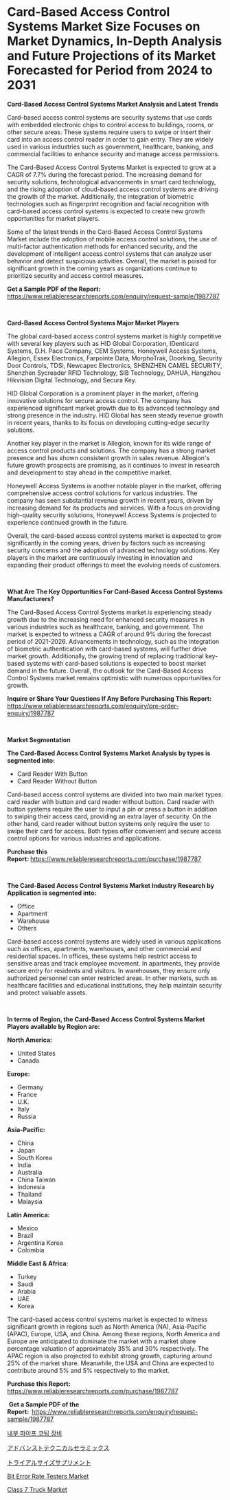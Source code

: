 <p><h1>Card-Based Access Control Systems Market Size Focuses on Market Dynamics, In-Depth Analysis and Future Projections of its Market Forecasted for Period from 2024 to 2031</h1></p><p><strong>Card-Based Access Control Systems Market Analysis and Latest Trends</strong></p>
<p><p>Card-based access control systems are security systems that use cards with embedded electronic chips to control access to buildings, rooms, or other secure areas. These systems require users to swipe or insert their card into an access control reader in order to gain entry. They are widely used in various industries such as government, healthcare, banking, and commercial facilities to enhance security and manage access permissions.</p><p>The Card-Based Access Control Systems Market is expected to grow at a CAGR of 7.7% during the forecast period. The increasing demand for security solutions, technological advancements in smart card technology, and the rising adoption of cloud-based access control systems are driving the growth of the market. Additionally, the integration of biometric technologies such as fingerprint recognition and facial recognition with card-based access control systems is expected to create new growth opportunities for market players.</p><p>Some of the latest trends in the Card-Based Access Control Systems Market include the adoption of mobile access control solutions, the use of multi-factor authentication methods for enhanced security, and the development of intelligent access control systems that can analyze user behavior and detect suspicious activities. Overall, the market is poised for significant growth in the coming years as organizations continue to prioritize security and access control measures.</p></p>
<p><strong>Get a Sample PDF of the Report:&nbsp;</strong> <a href="https://www.reliableresearchreports.com/enquiry/request-sample/1987787">https://www.reliableresearchreports.com/enquiry/request-sample/1987787</a></p>
<p>&nbsp;</p>
<p><strong>Card-Based Access Control Systems Major Market Players</strong></p>
<p><p>The global card-based access control systems market is highly competitive with several key players such as HID Global Corporation, IDenticard Systems, D.H. Pace Company, CEM Systems, Honeywell Access Systems, Allegion, Essex Electronics, Farpointe Data, MorphoTrak, Doorking, Security Door Controls, TDSi, Newcapec Electronics, SHENZHEN CAMEL SECURITY, Shenzhen Sycreader RFID Technology, SIB Technology, DAHUA, Hangzhou Hikvision Digital Technology, and Secura Key.</p><p>HID Global Corporation is a prominent player in the market, offering innovative solutions for secure access control. The company has experienced significant market growth due to its advanced technology and strong presence in the industry. HID Global has seen steady revenue growth in recent years, thanks to its focus on developing cutting-edge security solutions.</p><p>Another key player in the market is Allegion, known for its wide range of access control products and solutions. The company has a strong market presence and has shown consistent growth in sales revenue. Allegion's future growth prospects are promising, as it continues to invest in research and development to stay ahead in the competitive market.</p><p>Honeywell Access Systems is another notable player in the market, offering comprehensive access control solutions for various industries. The company has seen substantial revenue growth in recent years, driven by increasing demand for its products and services. With a focus on providing high-quality security solutions, Honeywell Access Systems is projected to experience continued growth in the future.</p><p>Overall, the card-based access control systems market is expected to grow significantly in the coming years, driven by factors such as increasing security concerns and the adoption of advanced technology solutions. Key players in the market are continuously investing in innovation and expanding their product offerings to meet the evolving needs of customers.</p></p>
<p>&nbsp;</p>
<p><strong>What Are The Key Opportunities For Card-Based Access Control Systems Manufacturers?</strong></p>
<p><p>The Card-Based Access Control Systems market is experiencing steady growth due to the increasing need for enhanced security measures in various industries such as healthcare, banking, and government. The market is expected to witness a CAGR of around 9% during the forecast period of 2021-2026. Advancements in technology, such as the integration of biometric authentication with card-based systems, will further drive market growth. Additionally, the growing trend of replacing traditional key-based systems with card-based solutions is expected to boost market demand in the future. Overall, the outlook for the Card-Based Access Control Systems market remains optimistic with numerous opportunities for growth.</p></p>
<p><strong>Inquire or Share Your Questions If Any Before Purchasing This Report:</strong> <a href="https://www.reliableresearchreports.com/enquiry/pre-order-enquiry/1987787">https://www.reliableresearchreports.com/enquiry/pre-order-enquiry/1987787</a></p>
<p>&nbsp;</p>
<p><strong>Market Segmentation</strong></p>
<p><strong>The Card-Based Access Control Systems Market Analysis by types is segmented into:</strong></p>
<p><ul><li>Card Reader With Button</li><li>Card Reader Without Button</li></ul></p>
<p><p>Card-based access control systems are divided into two main market types: card reader with button and card reader without button. Card reader with button systems require the user to input a pin or press a button in addition to swiping their access card, providing an extra layer of security. On the other hand, card reader without button systems only require the user to swipe their card for access. Both types offer convenient and secure access control options for various industries and applications.</p></p>
<p><strong>Purchase this Report:&nbsp;</strong><a href="https://www.reliableresearchreports.com/purchase/1987787">https://www.reliableresearchreports.com/purchase/1987787</a></p>
<p>&nbsp;</p>
<p><strong>The Card-Based Access Control Systems Market Industry Research by Application is segmented into:</strong></p>
<p><ul><li>Office</li><li>Apartment</li><li>Warehouse</li><li>Others</li></ul></p>
<p><p>Card-based access control systems are widely used in various applications such as offices, apartments, warehouses, and other commercial and residential spaces. In offices, these systems help restrict access to sensitive areas and track employee movement. In apartments, they provide secure entry for residents and visitors. In warehouses, they ensure only authorized personnel can enter restricted areas. In other markets, such as healthcare facilities and educational institutions, they help maintain security and protect valuable assets.</p></p>
<p>&nbsp;</p>
<p><strong>In terms of Region, the Card-Based Access Control Systems Market Players available by Region are:</strong></p>
<p>
    <p> <strong> North America: </strong>
        <ul>
            <li>United States</li>
            <li>Canada</li>
        </ul>
        </p> 
    <p> <strong> Europe: </strong>
        <ul>
            <li>Germany</li>
            <li>France</li>
            <li>U.K.</li>
            <li>Italy</li>
            <li>Russia</li>
        </ul>
        </p> 
    <p> <strong> Asia-Pacific: </strong>
        <ul>
            <li>China</li>
            <li>Japan</li>
            <li>South Korea</li>
            <li>India</li>
            <li>Australia</li>
            <li>China Taiwan</li>
            <li>Indonesia</li>
            <li>Thailand</li>
            <li>Malaysia</li>
        </ul>
        </p> 
    <p> <strong> Latin America: </strong>
        <ul>
            <li>Mexico</li>
            <li>Brazil</li>
            <li>Argentina Korea</li>
            <li>Colombia</li>
        </ul>
        </p> 
    <p> <strong> Middle East & Africa: </strong>
        <ul>
            <li>Turkey</li>
            <li>Saudi</li>
            <li>Arabia</li>
            <li>UAE</li>
            <li>Korea</li>
        </ul>
    </p>
    </p>
<p><p>The card-based access control systems market is expected to witness significant growth in regions such as North America (NA), Asia-Pacific (APAC), Europe, USA, and China. Among these regions, North America and Europe are anticipated to dominate the market with a market share percentage valuation of approximately 35% and 30% respectively. The APAC region is also projected to exhibit strong growth, capturing around 25% of the market share. Meanwhile, the USA and China are expected to contribute around 5% and 5% respectively to the market.</p></p>
<p><strong>Purchase this Report: </strong><a href="https://www.reliableresearchreports.com/purchase/1987787">https://www.reliableresearchreports.com/purchase/1987787</a></p>
<p>&nbsp;<strong>Get a Sample PDF of the Report:&nbsp;&nbsp;</strong><a href="https://www.reliableresearchreports.com/enquiry/request-sample/1987787">https://www.reliableresearchreports.com/enquiry/request-sample/1987787</a></p>
<p><strong></strong></p>
<p><p><a href="https://github.com/xvz497517413/Market-Research-Report-List-1/blob/main/493132113307.md">내부 파이프 코팅 장비</a></p><p><a href="https://github.com/EmoryYundt1935/Market-Research-Report-List-1/blob/main/973119814212.md">アドバンストテクニカルセラミックス</a></p><p><a href="https://medium.com/@darieenson678546/%E3%83%87%E3%82%B3%E3%83%BC%E3%83%87%E3%82%A3%E3%83%B3%E3%82%B0%E8%A9%A6%E9%A8%93%E7%94%A8%E3%82%B5%E3%83%97%E3%83%AA%E3%83%A1%E3%83%B3%E3%83%88%E5%B8%82%E5%A0%B4%E3%81%AE%E3%83%A1%E3%83%88%E3%83%AA%E3%82%AF%E3%82%B9-%E5%B8%82%E5%A0%B4%E3%82%B7%E3%82%A7%E3%82%A2-%E3%83%88%E3%83%AC%E3%83%B3%E3%83%89-%E6%88%90%E9%95%B7%E3%83%91%E3%82%BF%E3%83%BC%E3%83%B3-8c15b4ce1612">トライアルサイズサプリメント</a></p><p><a href="https://github.com/Glendatilghmankmgz0rbhwpy/Market-Research-Report-List-1/blob/main/bit-error-rate-testers-market.md">Bit Error Rate Testers Market</a></p><p><a href="https://issuu.com/reportprime-2/docs/class-7-truck-market-size-2030.pptx">Class 7 Truck Market</a></p></p>